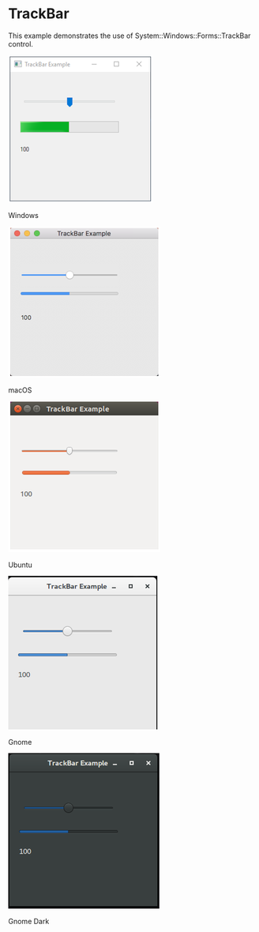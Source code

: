 # TrackBar

This example demonstrates the use of System::Windows::Forms::TrackBar control.

![GitHub Logo](../../../docs/Pictures/Examples/Forms/TrackBarW.png)

Windows

![GitHub Logo](../../../docs/Pictures/Examples/Forms/TrackBarM.png)

macOS

![GitHub Logo](../../../docs/Pictures/Examples/Forms/TrackBarU.png)

Ubuntu

![GitHub Logo](../../../docs/Pictures/Examples/Forms/TrackBarG.png)

Gnome

![GitHub Logo](../../../docs/Pictures/Examples/Forms/TrackBarGD.png)

Gnome Dark
